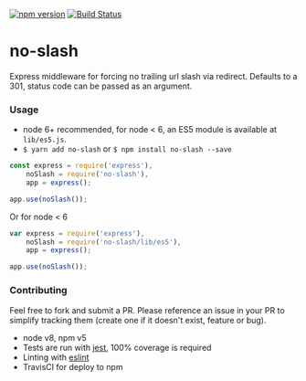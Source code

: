 [![npm version](https://badge.fury.io/js/no-slash.svg)](https://badge.fury.io/js/no-slash)
[![Build Status](https://travis-ci.org/bcruddy/no-slash.svg?branch=master)](https://travis-ci.org/bcruddy/no-slash)

# no-slash
Express middleware for forcing no trailing url slash via redirect.
Defaults to a 301, status code can be passed as an argument.

### Usage
- node 6+ recommended, for node < 6, an ES5 module is available at `lib/es5.js`.
- `$ yarn add no-slash` or `$ npm install no-slash --save`

```javascript
const express = require('express'),
    noSlash = require('no-slash'),
    app = express();

app.use(noSlash());
```

Or for node < 6

```javascript
var express = require('express'),
    noSlash = require('no-slash/lib/es5'),
    app = express();

app.use(noSlash());
```

### Contributing
Feel free to fork and submit a PR. Please reference an issue in your PR to simplify tracking them (create one if it doesn't exist, feature or bug).

- node v8, npm v5
- Tests are run with [jest](https://facebook.github.io/jest/), 100% coverage is required
- Linting with [eslint](http://eslint.org/)
- TravisCI for deploy to npm
